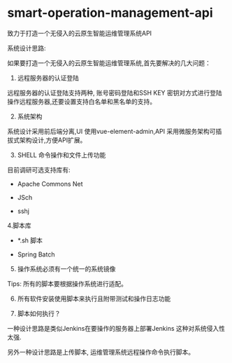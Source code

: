 # smart-operation-management-api
致力于打造一个无侵入的云原生智能运维管理系统API

系统设计思路:

如果要打造一个无侵入的云原生智能运维管理系统,首先要解决的几大问题：

1. 远程服务器的认证登陆

远程服务器的认证登陆支持两种, 账号密码登陆和SSH KEY 密钥对方式进行登陆操作远程服务器,还要设置支持白名单和黑名单的支持。

2. 系统架构

系统设计采用前后端分离,UI 使用vue-element-admin,API 采用微服务架构可插拔式架构设计,方便API扩展。

3. SHELL 命令操作和文件上传功能

目前调研可选支持库有:

- Apache Commons Net

- JSch

- sshj

4.脚本库

- *.sh 脚本

- Spring Batch

5. 操作系统必须有一个统一的系统镜像

Tips: 所有的脚本要根据操作系统进行适配。

6. 所有软件安装使用脚本来执行且附带测试和操作日志功能

7. 脚本如何执行？

一种设计思路是类似Jenkins在要操作的服务器上部署Jenkins 这种对系统侵入性太强.

另外一种设计思路是上传脚本, 运维管理系统远程操作命令执行脚本。
